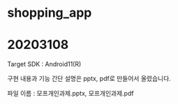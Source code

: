 # shopping_app
# 20203108

Target SDK : Android11(R)


구현 내용과 기능 간단 설명은 pptx, pdf로 만들어서 올렸습니다.


파일 이름 : 모프개인과제.pptx, 모프개인과제.pdf



